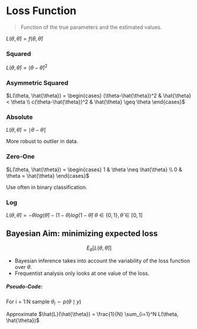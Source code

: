 # Loss Function

> Function of the true parameters and the estimated values.

$L(\theta, \hat{\theta})=f(\theta, \hat{\theta})$

### Squared

$L(\theta, \hat{\theta})=(\theta-\hat{\theta})^2$

### Asymmetric Squared

$L(\theta, \hat{\theta}) = \begin{cases} (\theta-\hat{\theta})^2 & \hat{\theta} < \theta \\ c(\theta-\hat{\theta})^2 & \hat{\theta} \geq \theta \end{cases}$

### Absolute

$L(\theta, \hat{\theta}) = \mid \theta - \hat{\theta} \mid$

More robust to outlier in data.

### Zero-One

$L(\theta, \hat{\theta}) = \begin{cases} 1 & \theta \neq \hat{\theta} \\ 0 & \theta = \hat{\theta} \end{cases}$

Use often in binary classification.

### Log

$L(\theta, \hat{\theta}) = - \theta log(\hat{\theta}) - (1-\theta) log(1-\hat{\theta}) \; \theta \in \{0,1\}, \hat{\theta} \in [0,1]$

## Bayesian Aim: minimizing expected loss

$$
E_{\theta}[L(\theta, \hat{\theta})]
$$

- Bayesian inference takes into account the variability of the loss function over $\theta$.
- Frequentist analysis only looks at one value of the loss.

##### Pseudo-Code:

For i = 1:N
	sample $\theta_i \sim p(\theta \mid y)$

Approximate $\hat{L}(\hat{\theta}) = \frac{1}{N} \sum_{i=1}^N L(\theta, \hat{\theta})$

